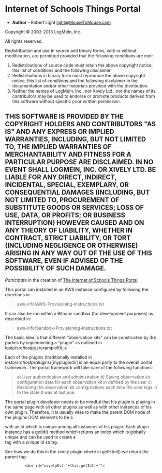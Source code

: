 # Internet of Schools Things Portal

* **Author**   - Robert Light     light@MouseToMouse.com

Copyright © 2003-2013 LogMeIn, Inc.

All rights reserved.

Redistribution and use in source and binary forms, with or without modification, are permitted provided that the following conditions are met:

1. Redistributions of source code must retain the above copyright notice, this list of conditions and the following disclaimer.
2. Redistributions in binary form must reproduce the above copyright notice, this list of conditions and the following disclaimer in the documentation and/or other materials provided with the distribution.
3. Neither the names of LogMeIn, Inc., nor Xively Ltd., nor the names of its contributors may be used to endorse or promote products derived from this software without specific prior written permission.

THIS SOFTWARE IS PROVIDED BY THE COPYRIGHT HOLDERS AND CONTRIBUTORS "AS IS" AND ANY EXPRESS OR IMPLIED WARRANTIES, INCLUDING, BUT NOT LIMITED TO, THE IMPLIED WARRANTIES OF MERCHANTABILITY AND FITNESS FOR A PARTICULAR PURPOSE ARE DISCLAIMED. IN NO EVENT SHALL LOGMEIN, INC. OR XIVELY LTD. BE LIABLE FOR ANY DIRECT, INDIRECT, INCIDENTAL, SPECIAL, EXEMPLARY, OR CONSEQUENTIAL DAMAGES (INCLUDING, BUT NOT LIMITED TO, PROCUREMENT OF SUBSTITUTE GOODS OR SERVICES; LOSS OF USE, DATA, OR PROFITS; OR BUSINESS INTERRUPTION) HOWEVER CAUSED AND ON ANY THEORY OF LIABILITY, WHETHER IN CONTRACT, STRICT LIABILITY, OR TORT (INCLUDING NEGLIGENCE OR OTHERWISE) ARISING IN ANY WAY OUT OF THE USE OF THIS SOFTWARE, EVEN IF ADVISED OF THE POSSIBILITY OF SUCH DAMAGE.
---------------------------------------

*Participate* in the creation of [The Internet of Schools Things Portal](http://iostp.org/)



This portal can installed in an AWS instance configured by following the directions in:

>   aws-info/AWS-Provisioning-Instructions.txt

It can also be run within a Bitnami sandbox (for development purposes) as described in:

>   aws-info/Sandbox-Provisioning-Instructions.txt


The basic idea is that different "observation kits" can be constructed by 3rd parties by implementing a "plugin"
as outlined in iostp/src/iostp/js/exampleKit.js

Each of the plugins (traditionally installed in iostp/src/iostp/plugins/[myplugindir] is an equal party to the overall
portal framework.  The portal framework will take care of the following functions:

>   a) User authentication and administration
>   b) Saving observation kit configuration data for each observation kit in defined by the user
>   c) Restoring the observation kit configurations each time the user logs in to the state it was at last use.

The portal plugin developer needs to be mindful that his plugin is playing in the same page with all other plugins as
well as with other instances of his own plugin.  Therefore, it is usually wise to make the parent DOM node of the
plugins DOM elements to be a <div> with an id which is unique among all instances of his plugin.  Each plugin instance
has a getId() method which returns an index which is globally unique and can be used to create a <div> tag with a
unique id string.

See how we do this in the xively plugin where in getHtml() we return the parent tag:
```
         <div id="xivelyKit-'+this.getId()+'">
```
